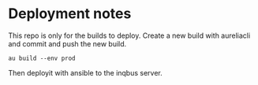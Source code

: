 Deployment notes
================

This repo is only for the builds to deploy.
Create a new build with aureliacli and commit and push the new build.

```
au build --env prod
```

Then deployit with ansible to the inqbus server.
